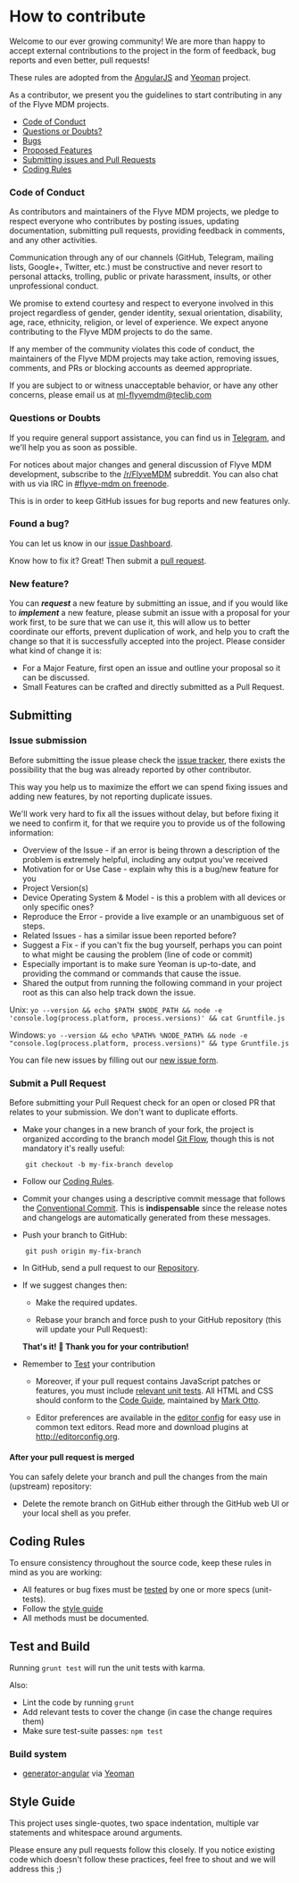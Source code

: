 # How to contribute

Welcome to our ever growing community! We are more than happy to accept external contributions to the project in the form of feedback, bug reports and even better, pull requests!

These rules are adopted from the [AngularJS](https://github.com/angular/angular.js/) and [Yeoman](https://github.com/yeoman/yeoman/) project.

As a contributor, we present you the guidelines to start contributing in any of the Flyve MDM projects.

* [Code of Conduct](#code-of-conduct)
* [Questions or Doubts?](#questions-or-doubts)
* [Bugs](#found-a-bug)
* [Proposed Features](#new-feature)
* [Submitting issues and Pull Requests](#submitting)
* [Coding Rules](#coding-rules)

### Code of Conduct

As contributors and maintainers of the Flyve MDM projects, we pledge to respect everyone who contributes by posting issues, updating documentation, submitting pull requests, providing feedback in comments, and any other activities.

Communication through any of our channels (GitHub, Telegram, mailing lists, Google+, Twitter, etc.) must be constructive and never resort to personal attacks, trolling, public or private harassment, insults, or other unprofessional conduct.

We promise to extend courtesy and respect to everyone involved in this project regardless of gender, gender identity, sexual orientation, disability, age, race, ethnicity, religion, or level of experience. We expect anyone contributing to the Flyve MDM projects to do the same.

If any member of the community violates this code of conduct, the maintainers of the Flyve MDM projects may take action, removing issues, comments, and PRs or blocking accounts as deemed appropriate.

If you are subject to or witness unacceptable behavior, or have any other concerns, please email us at ml-flyvemdm@teclib.com

### Questions or Doubts

If you require general support assistance, you can find us in [Telegram](https://t.me/flyvemdm), and we'll help you as soon as possible.

For notices about major changes and general discussion of Flyve MDM development, subscribe to the [/r/FlyveMDM](https://www.reddit.com/r/FlyveMDM/) subreddit. You can also chat with us via IRC in [#flyve-mdm on freenode](http://webchat.freenode.net/?channels=flyve-mdm%5D).

This is in order to keep GitHub issues for bug reports and new features only.

### Found a bug?

You can let us know in our [issue Dashboard](#issue-submission).

Know how to fix it? Great! Then submit a [pull request](#submit-a-pull-request).

### New feature?

You can _**request**_ a new feature by submitting an issue, and if you would like to _**implement**_ a new feature, please submit an issue with a proposal for your work first, to be sure that we can use it, this will allow us to better coordinate our efforts, prevent duplication of work, and help you to craft the change so that it is successfully accepted into the project. Please consider what kind of change it is:

* For a Major Feature, first open an issue and outline your proposal so it can be discussed.
* Small Features can be crafted and directly submitted as a Pull Request.

## Submitting

### Issue submission

Before submitting the issue please check the [issue tracker](https://github.com/flyve-mdm/flyve-mdm-web-dashboard/issues), there exists the possibility that the bug was already reported by other contributor.

This way you help us to maximize the effort we can spend fixing issues and adding new features, by not reporting duplicate issues.

We'll work very hard to fix all the issues without delay, but before fixing it we need to confirm it, for that we require you to provide us of the following information:

* Overview of the Issue - if an error is being thrown a description of the problem is extremely helpful, including any output you've received
* Motivation for or Use Case - explain why this is a bug/new feature for you
* Project Version(s)
* Device Operating System & Model - is this a problem with all devices or only specific ones?
* Reproduce the Error - provide a live example or an unambiguous set of steps.
* Related Issues - has a similar issue been reported before?
* Suggest a Fix - if you can't fix the bug yourself, perhaps you can point to what might be causing the problem (line of code or commit)
* Especially important is to make sure Yeoman is up-to-date, and providing the command or commands that cause the issue.
* Shared the output from running the following command in your project root as this can also help track down the issue.

Unix: `yo --version && echo $PATH $NODE_PATH && node -e 'console.log(process.platform, process.versions)' && cat Gruntfile.js`

Windows: `yo --version && echo %PATH% %NODE_PATH% && node -e "console.log(process.platform, process.versions)" && type Gruntfile.js`

You can file new issues by filling out our [new issue form](https://github.com/flyve-mdm/flyve-mdm-web-dashboard/issues/new).

### Submit a Pull Request

Before submitting your Pull Request check  for an open or closed PR that relates to your submission. We don't want to duplicate efforts.

* Make your changes in a new branch of your fork, the project is organized according to the branch model [Git Flow](http://git-flow.readthedocs.io/en/latest/), though this is not mandatory it's really useful:

```
    git checkout -b my-fix-branch develop
```

* Follow our [Coding Rules](#coding-rules).

* Commit your changes using a descriptive commit message that follows the [Conventional Commit](http://conventionalcommits.org/). This is **indispensable** since the release notes and changelogs are automatically generated from these messages.

* Push your branch to GitHub:

```
    git push origin my-fix-branch
```

* In GitHub, send a pull request to our [Repository](https://github.com/flyve-mdm/flyve-mdm-web-dashboard).

* If we suggest changes then:

    * Make the required updates.

    * Rebase your branch and force push to your GitHub repository (this will update your Pull Request):

    **That's it! :tada:  Thank you for your contribution!**
    
* Remember to [Test](#test-and-build) your contribution

    * Moreover, if your pull request contains JavaScript patches or features, you must include [relevant unit tests](https://github.com/flyve-mdm/flyve-mdm-web-dashboard/tree/master/test). All HTML and CSS should conform to the [Code Guide](https://github.com/mdo/code-guide), maintained by [Mark Otto](https://github.com/mdo).

    * Editor preferences are available in the [editor config](http://github.com/flyve-mdm/flyve-mdm-web-dashboard/blob/master/.editorconfig) for easy use in common text editors. Read more and download plugins at <http://editorconfig.org>.

#### After your pull request is merged

You can safely delete your branch and pull the changes from the main (upstream) repository:

* Delete the remote branch on GitHub either through the GitHub web UI or your local shell as you prefer.

## Coding Rules

To ensure consistency throughout the source code, keep these rules in mind as you are working:

* All features or bug fixes must be [tested](#test-and-build) by one or more specs (unit-tests).
* Follow the [style guide](#style-guide)
* All methods must be documented.

## Test and Build

Running `grunt test` will run the unit tests with karma.

Also:

* Lint the code by running `grunt`
* Add relevant tests to cover the change (in case the change requires them)
* Make sure test-suite passes: `npm test`

### Build system

* [generator-angular](https://github.com/yeoman/generator-angular) via [Yeoman](http://yeoman.io/)

## Style Guide

This project uses single-quotes, two space indentation, multiple var statements and whitespace around arguments. 

Please ensure any pull requests follow this closely. If you notice existing code which doesn't follow these practices, feel free to shout and we will address this ;)
